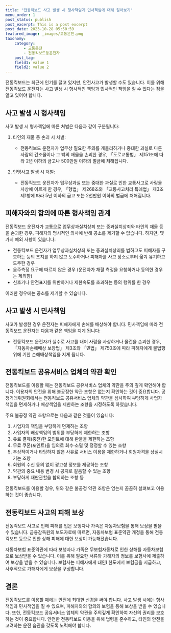 ```yaml
---
title: "전동킥보드 사고 발생 시 형사책임과 민사책임에 대해 알아보기"
menu_order: 1
post_status: publish
post_excerpt: This is a post excerpt
post_date: 2023-10-28 05:50:59
featured_image: _images/교통운전.png
taxonomy:
    category:
        - 교통운전
        - 전동킥보드등운전자
    post_tag:
    field1: value 1
    field2: value 2
---
```




전동킥보드는 최근에 인기를 끌고 있지만, 안전사고가 발생할 수도 있습니다. 이를 위해 전동킥보드 운전자는 사고 발생 시 형사적인 책임과 민사적인 책임을 질 수 있다는 점을 알고 있어야 합니다. 

## 사고 발생 시 형사책임

사고 발생 시 형사책임에 따른 처벌은 다음과 같이 구분됩니다:

1. 타인의 재물 등 손괴 시 처벌:
   - 전동킥보드 운전자가 업무상 필요한 주의를 게을리하거나 중대한 과실로 다른 사람의 건조물이나 그 밖의 재물을 손괴한 경우, 「도로교통법」 제151조에 따라 2년 이하의 금고나 500만원 이하의 벌금에 처해집니다.

2. 인명사고 발생 시 처벌:
   - 전동킥보드 운전자가 업무상과실 또는 중대한 과실로 인한 교통사고로 사람을 사상에 이르게 한 경우, 「형법」 제268조와 「교통사고처리 특례법」 제3조제1항에 따라 5년 이하의 금고 또는 2천만원 이하의 벌금에 처해집니다.

## 피해자와의 합의에 따른 형사책임 관계

전동킥보드 운전자가 교통으로 업무상과실치상죄 또는 중과실치상죄와 타인의 재물 등을 손괴한 경우, 피해자의 명시적인 의사에 반해 공소를 제기할 수 없습니다. 하지만, 몇 가지 예외 사항이 있습니다:

- 전동킥보드 운전자가 업무상과실치상죄 또는 중과실치상죄를 범하고도 피해자를 구호하는 등의 조치를 하지 않고 도주하거나 피해자를 사고 장소로부터 옮겨 유기하고 도주한 경우
- 음주측정 요구에 따르지 않은 경우 (운전자가 채혈 측정을 요청하거나 동의한 경우는 제외함)
- 신호기나 안전표지를 위반하거나 제한속도를 초과하는 등의 행위를 한 경우

이러한 경우에는 공소를 제기할 수 있습니다.

## 사고 발생 시 민사책임

사고가 발생한 경우 운전자는 피해자에게 손해를 배상해야 합니다. 민사책임에 따라 전동킥보드 운전자는 다음과 같은 책임을 지게 됩니다:

- 전동킥보드 운전자가 실수로 사고를 내어 사람을 사상하거나 물건을 손괴한 경우, 「자동차손해배상 보장법」 제3조와 「민법」 제750조에 따라 피해자에게 불법행위에 기한 손해배상책임을 지게 됩니다.

## 전동킥보드 공유서비스 업체의 약관 확인

전동킥보드를 이용할 때는 전동킥보드 공유서비스 업체의 약관을 주의 깊게 확인해야 합니다. 이용자의 안전을 위해 불공정한 약관 조항은 없는지 확인하는 것이 중요합니다. 공정거래위원회에서는 전동킥보드 공유서비스 업체의 약관을 심사하여 부당하게 사업자 책임을 면제하거나 배상책임을 제한하는 조항을 시정하도록 하였습니다.

주요 불공정 약관 조항으로는 다음과 같은 것들이 있습니다:

1. 사업자의 책임을 부당하게 면제하는 조항
2. 사업자의 배상책임의 범위를 부당하게 제한하는 조항
3. 유료 결제(충전)한 포인트에 대해 환불을 제한하는 조항
4. 무료 쿠폰(포인트)을 임의로 회수·소멸 및 정정할 수 있는 조항
5. 추상적이거나 타당하지 않은 사유로 서비스 이용을 제한하거나 회원자격을 상실시키는 조항
6. 회원의 수신 동의 없이 광고성 정보를 제공하는 조항
7. 약관의 중요 내용 변경 시 공지로 갈음할 수 있는 조항
8. 부당하게 재판관할을 합의하는 조항 등

전동킥보드를 이용할 경우, 위와 같은 불공정 약관 조항은 없는지 꼼꼼히 살펴보고 이용하는 것이 좋습니다.

## 전동킥보드 사고의 피해 보상

전동킥보드 사고로 인해 피해를 입은 보행자나 가족은 자동차보험을 통해 보상을 받을 수 있습니다. 금융감독원의 보도자료에 따르면, 자동차보험 표준약관 개정을 통해 전동킥보드 등으로 인한 상해 피해에 대한 보상이 가능해졌습니다.

자동차보험 표준약관에 따라 보행자나 가족은 무보험자동차로 인한 상해를 자동차보험으로 보상받을 수 있습니다. 이를 위해 필요한 서류와 가해자의 정보를 보험사에 제출하여 보상을 받을 수 있습니다. 보험사는 피해자에게 대인Ⅰ 한도에서 보험금을 지급하고, 사후적으로 가해자에게 보상을 구상합니다.

## 결론

전동킥보드를 이용할 때에는 안전에 최대한 신경을 써야 합니다. 사고 발생 시에는 형사책임과 민사책임을 질 수 있으며, 피해자와의 합의와 보험을 통해 보상을 받을 수 있습니다. 또한, 전동킥보드 공유서비스 업체의 약관을 주의깊게 확인하여 자신의 권리를 보호하는 것이 중요합니다. 안전한 전동킥보드 이용을 위해 법령을 준수하고, 타인의 안전을 고려하는 운전 습관을 갖도록 노력해야 합니다.

